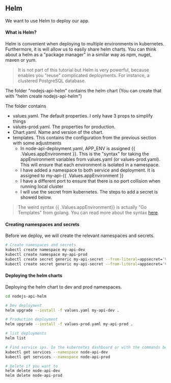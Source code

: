 ## Helm

We want to use Helm to deploy our app. 


#### What is Helm?
Helm is convenient when deploying to multiple environments in kubernetes. Furthermore, it is will allow us to easily share helm charts. You can think about a helm as a "package manager" in a similar way as npm, nuget, maven or yum.

> It is not part of this tutorial but Helm is very powerful, because enables you "reuse" complicated deployments. For instance, a clustered PostgreSQL database.

The folder "nodejs-api-helm" contains the helm chart (You can create that with "helm create nodejs-api-helm")

The folder contains
- values.yaml. The default properties. I only have 3 props to simplify things
- values-prod.yaml. The properties for production.
- Chart.yaml. Name and version of the chart. 
- templates. This contains the configuration from the previous section with some adjustments
    - In node-api-deployment.yaml, APP_ENV is assigned {{ .Values.appEnvironment }}. This is the "syntax" for taking the appEnvironment variables from values.yaml (or values-prod.yaml). This will ensure that each environment is isolated in a namespace.
    - I have added a namespace to both service and deployment. It is assigned to my-api-{{ .Values.appEnvironment }}
    - I have a different port to ensure that there is no port collision when running local cluster 
    - I will use the secret from kubernetes. The steps to add a secret is showed below.  

> The weird syntax {{ .Values.appEnvironment}} is actually "Go Templates" from golang. You can read more about the syntax [here](https://blog.gopheracademy.com/advent-2017/using-go-templates/). 

#### Creating namespaces and secrets

Before we deploy, we will create the relevant namespaces and secrets.

```bash
# Create namespaces and secrets
kubectl create namespace my-api-dev
kubectl create namespace my-api-prod
kubectl create secret generic my-api-secret --from-literal=appsecret='VERY SECRET DEV' --namespace=my-api-dev
kubectl create secret generic my-api-secret --from-literal=appsecret='VERY SECRET PROD' --namespace=my-api-prod
```

#### Deploying the helm charts
Deploying the helm chart to dev and prod namespaces.

```bash
cd nodejs-api-helm

# Dev deployment
helm upgrade --install -f values.yaml my-api-dev .

# Production deployment
helm upgrade --install -f values-prod.yaml my-api-prod .

# list deployments
helm list

# Find service ips. In the kubernetes dashboard or with the commands below:
kubectl get services --namespace node-api-dev
kubectl get services --namespace node-api-prod

# Delete if you want to
helm delete node-api-dev 
helm delete node-api-prod
```